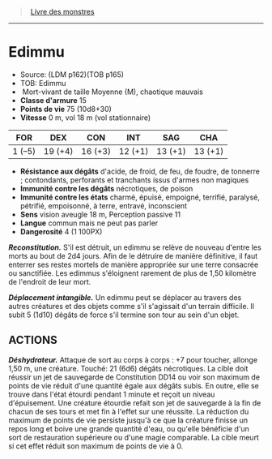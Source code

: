 ﻿> [Livre des monstres](tome_of_beasts_old.md)

---

# Edimmu

- Source: (LDM p162)(TOB p165)
- TOB: Edimmu
-  Mort-vivant de taille Moyenne (M), chaotique mauvais
- **Classe d'armure** 15
- **Points de vie** 75 (10d8+30)
- **Vitesse** 0 m, vol 18 m (vol stationnaire)

|FOR|DEX|CON|INT|SAG|CHA|
|---|---|---|---|---|---|
|1 (–5)|19 (+4)|16 (+3)|12 (+1)|13 (+1)|13 (+1)|

- **Résistance aux dégâts** d'acide, de froid, de feu, de foudre, de tonnerre ; contondants, perforants et tranchants issus d'armes non magiques
- **Immunité contre les dégâts** nécrotiques, de poison
- **Immunité contre les états** charmé, épuisé, empoigné, terrifié, paralysé, pétrifié, empoisonné, à terre, entravé, inconscient
- **Sens** vision aveugle 18 m, Perception passive 11
- **Langue** commun mais ne peut pas parler
- **Dangerosité** 4 (1 100PX)

**_Reconstitution._** S'il est détruit, un edimmu se relève de nouveau d'entre les morts au bout de 2d4 jours. Afin de le détruire de manière définitive, il faut enterrer ses restes mortels de manière appropriée sur une terre consacrée ou sanctifiée. Les edimmus s'éloignent rarement de plus de 1,50 kilomètre de l'endroit de leur mort.

**_Déplacement intangible._** Un edimmu peut se déplacer au travers des autres créatures et des objets comme s'il s'agissait d'un terrain difficile. Il subit 5 (1d10) dégâts de force s'il termine son tour au sein d'un objet.

## ACTIONS

**_Déshydrateur._** Attaque de sort au corps à corps : +7 pour toucher, allonge 1,50 m, une créature. Touché: 21 (6d6) dégâts nécrotiques. La cible doit réussir un jet de sauvegarde de Constitution DD14 ou voir son maximum de points de vie réduit d'une quantité égale aux dégâts subis. En outre, elle se trouve dans l'état étourdi pendant 1 minute et reçoit un niveau d'épuisement. Une créature étourdie refait son jet de sauvegarde à la fin de chacun de ses tours et met fin à l'effet sur une réussite. La réduction du maximum de points de vie persiste jusqu'à ce que la créature finisse un repos long et boive une grande quantité d'eau, ou qu'elle bénéficie d'un sort de restauration supérieure ou d'une magie comparable. La cible meurt si cet effet réduit son maximum de points de vie à 0.

